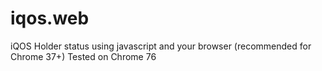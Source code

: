 # iqos.web
iQOS Holder status using javascript and your browser (recommended for Chrome 37+) Tested on Chrome 76
